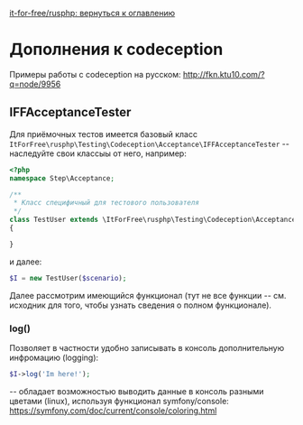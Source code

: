 [it-for-free/rusphp: вернуться к оглавлению](../README.md)

# Дополнения к codeception

Примеры работы с codeception на русском: http://fkn.ktu10.com/?q=node/9956


## IFFAcceptanceTester
Для приёмочных тестов имеется базовый класс  `ItForFree\rusphp\Testing\Codeception\Acceptance\IFFAcceptanceTester` -- 
наследуйте свои  классыы от него, например: 
```php
<?php
namespace Step\Acceptance;

/**
 * Класс специфичный для тестового пользователя
 */
class TestUser extends \ItForFree\rusphp\Testing\Codeception\Acceptance\IFFAcceptanceTester
{

}
```

и далее:
```php
$I = new TestUser($scenario);
```
Далее рассмотрим имеющийся функционал (тут не все функции 
-- см. исходник для того, чтобы узнать сведения о полном функционале).

### log()
Позволяет в частности удобно записывать в консоль дополнительную инфромацию (logging):
```php
$I->log('Im here!');
 ```
-- обладает возможностью выводить данные в консоль разными цветами (linux), используя 
функционал symfony/console: https://symfony.com/doc/current/console/coloring.html

